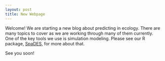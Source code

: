 ```yaml
---
layout: post
title: New Webpage
---
```


Welcome! We are starting a new blog about predicting in ecology. There are many topics to cover as we are working through many of them currently. One of the key tools we use is simulation modeling. Please see our R package, [SpaDES](http://SpaDES.PredictiveEcology.org), for more about that. 

See you soon!
